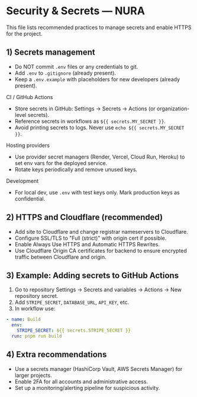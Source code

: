# Security & Secrets — NURA

This file lists recommended practices to manage secrets and enable HTTPS for the project.

## 1) Secrets management

- Do NOT commit `.env` files or any credentials to git.
- Add `.env` to `.gitignore` (already present).
- Keep a `.env.example` with placeholders for new developers (already present).

CI / GitHub Actions
- Store secrets in GitHub: Settings → Secrets → Actions (or organization-level secrets).
- Reference secrets in workflows as `${{ secrets.MY_SECRET }}`.
- Avoid printing secrets to logs. Never use `echo ${{ secrets.MY_SECRET }}`.

Hosting providers
- Use provider secret managers (Render, Vercel, Cloud Run, Heroku) to set env vars for the deployed service.
- Rotate keys periodically and remove unused keys.

Development
- For local dev, use `.env` with test keys only. Mark production keys as confidential.

## 2) HTTPS and Cloudflare (recommended)

- Add site to Cloudflare and change registrar nameservers to Cloudflare.
- Configure SSL/TLS to "Full (strict)" with origin cert if possible.
- Enable Always Use HTTPS and Automatic HTTPS Rewrites.
- Use Cloudflare Origin CA certificates for backend to ensure encrypted traffic between Cloudflare and origin.

## 3) Example: Adding secrets to GitHub Actions

1. Go to repository Settings → Secrets and variables → Actions → New repository secret.
2. Add `STRIPE_SECRET`, `DATABASE_URL`, `API_KEY`, etc.
3. In workflow use:

```yaml
- name: Build
  env:
    STRIPE_SECRET: ${{ secrets.STRIPE_SECRET }}
  run: pnpm run build
```

## 4) Extra recommendations

- Use a secrets manager (HashiCorp Vault, AWS Secrets Manager) for larger projects.
- Enable 2FA for all accounts and administrative access.
- Set up a monitoring/alerting pipeline for suspicious activity.
